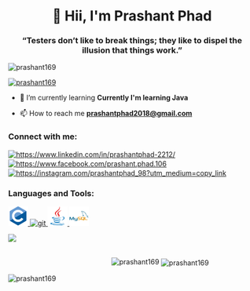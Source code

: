 <h1 align="center"> 👋 Hii, I'm Prashant Phad</h1>
<h3 align="center">“Testers don’t like to break things; they like to dispel the illusion that things work.”</h3>

<p align="left"> <img src="https://komarev.com/ghpvc/?username=prashant169&label=Profile%20views&color=0e75b6&style=flat" alt="prashant169" /> </p>

<p align="left"> <a href="https://github.com/ryo-ma/github-profile-trophy"><img src="https://github-profile-trophy.vercel.app/?username=prashant169" alt="prashant169" /></a> </p>

- 🌱 I’m currently learning **Currently I'm learning Java**

- 📫 How to reach me **prashantphad2018@gmail.com**

<h3 align="left">Connect with me:</h3>
<p align="left">
<a href="https://linkedin.com/in/https://www.linkedin.com/in/prashantphad-2212/" target="blank"><img align="center" src="https://raw.githubusercontent.com/rahuldkjain/github-profile-readme-generator/master/src/images/icons/Social/linked-in-alt.svg" alt="https://www.linkedin.com/in/prashantphad-2212/" height="30" width="40" /></a>
<a href="https://fb.com/https://www.facebook.com/prashant.phad.106" target="blank"><img align="center" src="https://raw.githubusercontent.com/rahuldkjain/github-profile-readme-generator/master/src/images/icons/Social/facebook.svg" alt="https://www.facebook.com/prashant.phad.106" height="30" width="40" /></a>
<a href="https://instagram.com/https://instagram.com/prashantphad_98?utm_medium=copy_link" target="blank"><img align="center" src="https://raw.githubusercontent.com/rahuldkjain/github-profile-readme-generator/master/src/images/icons/Social/instagram.svg" alt="https://instagram.com/prashantphad_98?utm_medium=copy_link" height="30" width="40" /></a>
</p>

<h3 align="left">Languages and Tools:</h3>
<p align="left"> <a href="https://www.cprogramming.com/" target="_blank"> <img src="https://raw.githubusercontent.com/devicons/devicon/master/icons/c/c-original.svg" alt="c" width="40" height="40"/> </a> <a href="https://git-scm.com/" target="_blank"> <img src="https://www.vectorlogo.zone/logos/git-scm/git-scm-icon.svg" alt="git" width="40" height="40"/> </a> <a href="https://www.java.com" target="_blank"> <img src="https://raw.githubusercontent.com/devicons/devicon/master/icons/java/java-original.svg" alt="java" width="40" height="40"/> </a> <a href="https://www.mysql.com/" target="_blank"> <img src="https://raw.githubusercontent.com/devicons/devicon/master/icons/mysql/mysql-original-wordmark.svg" alt="mysql" width="40" height="40"/> </a> </p>

<p><a href="https://www.buymeacoffee.com/ "> <img align="left" src="https://cdn.buymeacoffee.com/buttons/v2/default-yellow.png" height="50" width="210" alt=" " /></a></p><br><br>

<p><img align="left" src="https://github-readme-stats.vercel.app/api/top-langs?username=prashant169&show_icons=true&locale=en&layout=compact" alt="prashant169" /></p>

<p>&nbsp;<img align="center" src="https://github-readme-stats.vercel.app/api?username=prashant169&show_icons=true&locale=en" alt="prashant169" /></p>

<p><img align="center" src="https://github-readme-streak-stats.herokuapp.com/?user=prashant169&" alt="prashant169" /></p>

